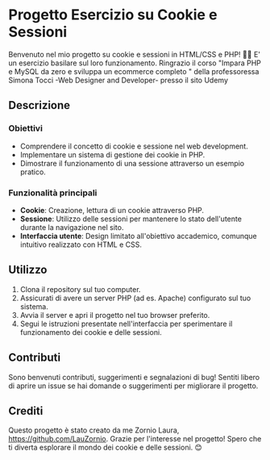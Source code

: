 # Progetto Esercizio su Cookie e Sessioni
Benvenuto nel mio progetto su cookie e sessioni in HTML/CSS e PHP! 🍪🔐
E' un esercizio basilare sul loro funzionamento.
Ringrazio il corso "Impara PHP e MySQL da zero e sviluppa un ecommerce completo
" della professoressa Simona Tocci -Web Designer and Developer- presso il sito Udemy

## Descrizione
### Obiettivi
- Comprendere il concetto di cookie e sessione nel web development.
- Implementare un sistema di gestione dei cookie in PHP.
- Dimostrare il funzionamento di una sessione attraverso un esempio pratico.

### Funzionalità principali
- **Cookie**: Creazione, lettura di un cookie attraverso PHP.
- **Sessione**: Utilizzo delle sessioni per mantenere lo stato dell'utente durante la navigazione nel sito.
- **Interfaccia utente**: Design limitato all'obiettivo accademico, comunque intuitivo realizzato con HTML e CSS.


## Utilizzo
1. Clona il repository sul tuo computer.
2. Assicurati di avere un server PHP (ad es. Apache) configurato sul tuo sistema.
3. Avvia il server e apri il progetto nel tuo browser preferito.
4. Segui le istruzioni presentate nell'interfaccia per sperimentare il funzionamento dei cookie e delle sessioni.

## Contributi
Sono benvenuti contributi, suggerimenti e segnalazioni di bug! Sentiti libero di aprire un issue se hai domande o suggerimenti per migliorare il progetto.

## Crediti
Questo progetto è stato creato da me Zornio Laura, https://github.com/LauZornio. 
Grazie per l'interesse nel progetto! Spero che ti diverta esplorare il mondo dei cookie e delle sessioni. 😊
